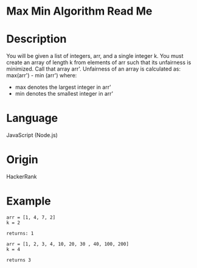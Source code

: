 # Max Min Algorithm Read Me

# Description

You will be given a list of integers, arr, and a single integer k. You must create an array of length k from elements of arr such that its unfairness is minimized. Call that array arr'. Unfairness of an array is calculated as:
max(arr') - min (arr')
where:
- max denotes the largest integer in arr'
- min denotes the smallest integer in arr'

# Language

JavaScript (Node.js)

# Origin

HackerRank

# Example

```
arr = [1, 4, 7, 2]
k = 2

returns: 1
```

```
arr = [1, 2, 3, 4, 10, 20, 30 , 40, 100, 200]
k = 4

returns 3
```